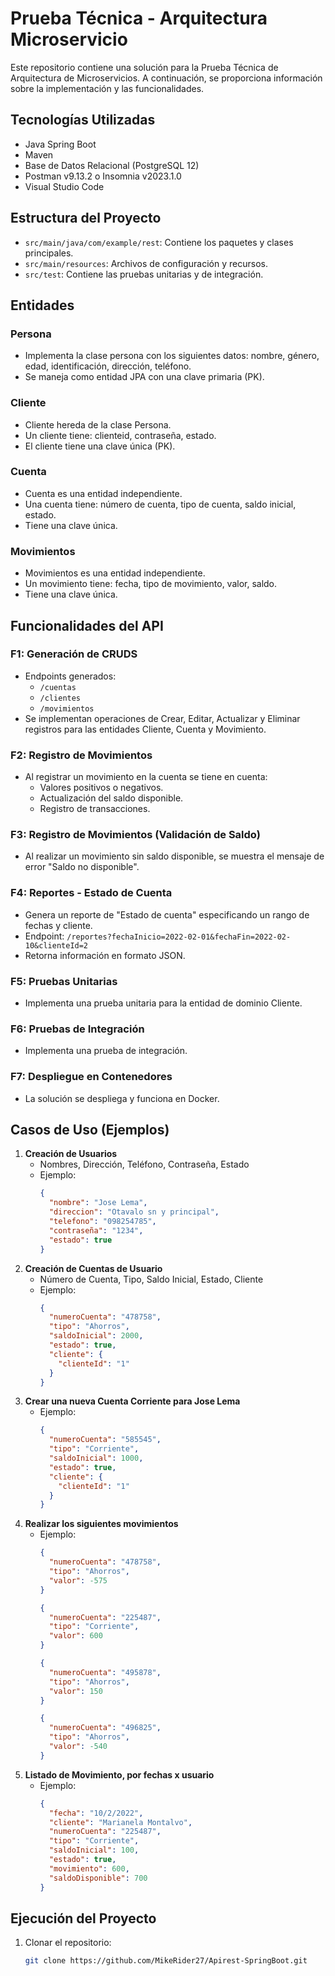 # Prueba Técnica - Arquitectura Microservicio

Este repositorio contiene una solución para la Prueba Técnica de Arquitectura de Microservicios. A continuación, se proporciona información sobre la implementación y las funcionalidades.

## Tecnologías Utilizadas

- Java Spring Boot
- Maven
- Base de Datos Relacional (PostgreSQL 12)
- Postman v9.13.2 o Insomnia v2023.1.0
- Visual Studio Code

## Estructura del Proyecto

- `src/main/java/com/example/rest`: Contiene los paquetes y clases principales.
- `src/main/resources`: Archivos de configuración y recursos.
- `src/test`: Contiene las pruebas unitarias y de integración.

## Entidades

### Persona
- Implementa la clase persona con los siguientes datos: nombre, género, edad, identificación, dirección, teléfono.
- Se maneja como entidad JPA con una clave primaria (PK).

### Cliente
- Cliente hereda de la clase Persona.
- Un cliente tiene: clienteid, contraseña, estado.
- El cliente tiene una clave única (PK).

### Cuenta
- Cuenta es una entidad independiente.
- Una cuenta tiene: número de cuenta, tipo de cuenta, saldo inicial, estado.
- Tiene una clave única.

### Movimientos
- Movimientos es una entidad independiente.
- Un movimiento tiene: fecha, tipo de movimiento, valor, saldo.
- Tiene una clave única.

## Funcionalidades del API

### F1: Generación de CRUDS
- Endpoints generados:
  - `/cuentas`
  - `/clientes`
  - `/movimientos`
- Se implementan operaciones de Crear, Editar, Actualizar y Eliminar registros para las entidades Cliente, Cuenta y Movimiento.

### F2: Registro de Movimientos
- Al registrar un movimiento en la cuenta se tiene en cuenta:
  - Valores positivos o negativos.
  - Actualización del saldo disponible.
  - Registro de transacciones.

### F3: Registro de Movimientos (Validación de Saldo)
- Al realizar un movimiento sin saldo disponible, se muestra el mensaje de error "Saldo no disponible".

### F4: Reportes - Estado de Cuenta
- Genera un reporte de "Estado de cuenta" especificando un rango de fechas y cliente.
- Endpoint: `/reportes?fechaInicio=2022-02-01&fechaFin=2022-02-10&clienteId=2`
- Retorna información en formato JSON.

### F5: Pruebas Unitarias
- Implementa una prueba unitaria para la entidad de dominio Cliente.

### F6: Pruebas de Integración
- Implementa una prueba de integración.

### F7: Despliegue en Contenedores
- La solución se despliega y funciona en Docker.

## Casos de Uso (Ejemplos)

1. **Creación de Usuarios**
   - Nombres, Dirección, Teléfono, Contraseña, Estado
   - Ejemplo:
     ```json
     {
       "nombre": "Jose Lema",
       "direccion": "Otavalo sn y principal",
       "telefono": "098254785",
       "contraseña": "1234",
       "estado": true
     }
     ```
2. **Creación de Cuentas de Usuario**
   - Número de Cuenta, Tipo, Saldo Inicial, Estado, Cliente
   - Ejemplo:
     ```json
     {
       "numeroCuenta": "478758",
       "tipo": "Ahorros",
       "saldoInicial": 2000,
       "estado": true,
       "cliente": {
         "clienteId": "1"
       }
     }
     ```
3. **Crear una nueva Cuenta Corriente para Jose Lema**
   - Ejemplo:
     ```json
     {
       "numeroCuenta": "585545",
       "tipo": "Corriente",
       "saldoInicial": 1000,
       "estado": true,
       "cliente": {
         "clienteId": "1"
       }
     }
     ```
4. **Realizar los siguientes movimientos**
   - Ejemplo:
     ```json
     {
       "numeroCuenta": "478758",
       "tipo": "Ahorros",
       "valor": -575
     }
     ```
     ```json
     {
       "numeroCuenta": "225487",
       "tipo": "Corriente",
       "valor": 600
     }
     ```
     ```json
     {
       "numeroCuenta": "495878",
       "tipo": "Ahorros",
       "valor": 150
     }
     ```
     ```json
     {
       "numeroCuenta": "496825",
       "tipo": "Ahorros",
       "valor": -540
     }
     ```
5. **Listado de Movimiento, por fechas x usuario**
   - Ejemplo:
     ```json
     {
       "fecha": "10/2/2022",
       "cliente": "Marianela Montalvo",
       "numeroCuenta": "225487",
       "tipo": "Corriente",
       "saldoInicial": 100,
       "estado": true,
       "movimiento": 600,
       "saldoDisponible": 700
     }
     ```

## Ejecución del Proyecto

1. Clonar el repositorio:

   ```bash
   git clone https://github.com/MikeRider27/Apirest-SpringBoot.git
